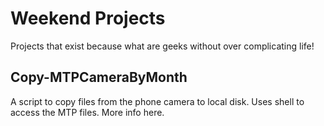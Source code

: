 # Weekend Projects
Projects that exist because what are geeks without over complicating life!
## Copy-MTPCameraByMonth
A script to copy files from the phone camera to local disk. Uses shell to access the MTP files.
More info here.
